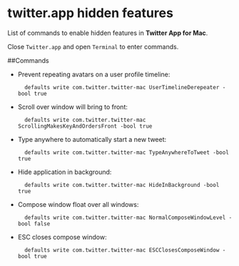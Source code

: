 twitter.app hidden features
===========================

List of commands to enable hidden features in **Twitter App for Mac**.

Close `Twitter.app` and open `Terminal` to enter commands.

##Commands

- Prevent repeating avatars on a user profile timeline:

        defaults write com.twitter.twitter-mac UserTimelineDerepeater -bool true
        
- Scroll over window will bring to front:
        
        defaults write com.twitter.twitter-mac ScrollingMakesKeyAndOrdersFront -bool true

- Type anywhere to automatically start a new tweet:

        defaults write com.twitter.twitter-mac TypeAnywhereToTweet -bool true
        
- Hide application in background:

        defaults write com.twitter.twitter-mac HideInBackground -bool true
        
- Compose window float over all windows:

        defaults write com.twitter.twitter-mac NormalComposeWindowLevel -bool false
        
- ESC closes compose window:

        defaults write com.twitter.twitter-mac ESCClosesComposeWindow -bool true